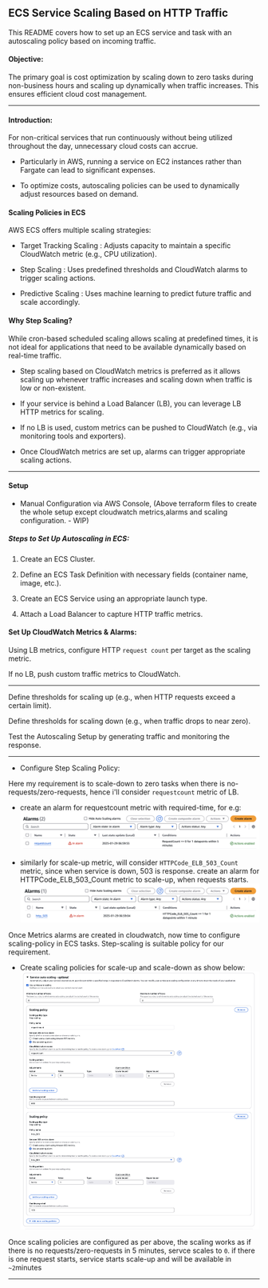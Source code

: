 ## ECS Service Scaling Based on HTTP Traffic

This README covers how to set up an ECS service and task with an autoscaling policy based on incoming traffic.

#### Objective:

The primary goal is cost optimization by scaling down to zero tasks during non-business hours and scaling up dynamically when traffic increases. This ensures efficient cloud cost management.

-------------------
#### Introduction:
For non-critical services that run continuously without being utilized throughout the day, unnecessary cloud costs can accrue.

- Particularly in AWS, running a service on EC2 instances rather than Fargate can lead to significant expenses.

- To optimize costs, autoscaling policies can be used to dynamically adjust resources based on demand.

#### Scaling Policies in ECS

AWS ECS offers multiple scaling strategies:

- Target Tracking Scaling : Adjusts capacity to maintain a specific CloudWatch metric (e.g., CPU utilization).

- Step Scaling : Uses predefined thresholds and CloudWatch alarms to trigger scaling actions.

- Predictive Scaling : Uses machine learning to predict future traffic and scale accordingly.

#### Why Step Scaling?

While cron-based scheduled scaling allows scaling at predefined times, it is not ideal for applications that need to be available dynamically based on real-time traffic.

- Step scaling based on CloudWatch metrics is preferred as it allows scaling up whenever traffic increases and scaling down when traffic is low or non-existent.

- If your service is behind a Load Balancer (LB), you can leverage LB HTTP metrics for scaling.

- If no LB is used, custom metrics can be pushed to CloudWatch (e.g., via monitoring tools and exporters).

- Once CloudWatch metrics are set up, alarms can trigger appropriate scaling actions.

-------------------

#### Setup
- Manual Configuration via AWS Console, 
(Above terraform files to create the whole setup except cloudwatch metrics,alarms and scaling configuration. - WIP)

##### Steps to Set Up Autoscaling in ECS:

1. Create an ECS Cluster.

2. Define an ECS Task Definition with necessary fields (container name, image, etc.).

3. Create an ECS Service using an appropriate launch type.

4. Attach a Load Balancer to capture HTTP traffic metrics.

#### Set Up CloudWatch Metrics & Alarms:


Using LB metrics, configure HTTP `request count` per target as the scaling metric.

If no LB, push custom traffic metrics to CloudWatch.

--------------
Define thresholds for scaling up (e.g., when HTTP requests exceed a certain limit).

Define thresholds for scaling down (e.g., when traffic drops to near zero).

Test the Autoscaling Setup by generating traffic and monitoring the response.

---------------

- Configure Step Scaling Policy:

Here my requirement is to scale-down to zero tasks when there is no-requests/zero-requests, hence i'll consider `requestcount` metric of LB.
- create an alarm for requestcount metric with required-time, for e.g:
![RequestCount Alarm to scale-down](./images/request-count-metric.png)

- similarly for scale-up metric, will consider `HTTPCode_ELB_503_Count` metric, since when service is down, 503 is response. 
create an alarm for HTTPCode_ELB_503_Count metric to scale-up, when requests starts.
![HTTPCode_ELB_503_Count Alarm for scale-up](./images/http_503_metric.png)

Once Metrics alarms are created in cloudwatch, now time to configure scaling-policy in ECS tasks. Step-scaling is suitable policy for our requirement.

- Create scaling policies for scale-up and scale-down as show below:
![scaling-policy](./images/scaling-policy.png)

Once scaling policies are configured as per above, the scaling works as if there is no requests/zero-requests in 5 minutes, servce scales to `0`. if there is one request starts, service starts scale-up and will be available in `~2`minutes

----------------
